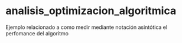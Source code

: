 # analisis_optimizacion_algoritmica
Ejemplo relacionado a como medir mediante notación asintótica el perfomance del algoritmo 
